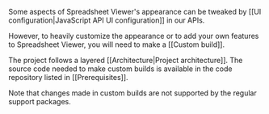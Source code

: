 Some aspects of Spreadsheet Viewer's appearance can be tweaked by [[UI configuration|JavaScript API UI configuration]] in our APIs. 

However, to heavily customize the appearance or to add your own features to Spreadsheet Viewer, you will need to make a [[Custom build]]. 

The project follows a layered [[Architecture|Project architecture]]. The source code needed to make custom builds is available in the code repository listed in [[Prerequisites]].

Note that changes made in custom builds are not supported by the regular support packages. 